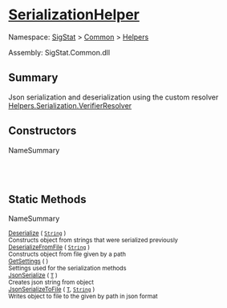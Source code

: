 # [SerializationHelper](./SerializationHelper.md)

Namespace: [SigStat]() > [Common](./../README.md) > [Helpers](./README.md)

Assembly: SigStat.Common.dll

## Summary
Json serialization and deserialization using the custom resolver  [Helpers.Serialization.VerifierResolver](https://github.com/hargitomi97/sigstat/blob/master/docs/md/SigStat/Common/Helpers/Serialization/VerifierResolver.md)

## Constructors

NameSummary

<sub></sub><br><sub></sub><br>


## Static Methods

NameSummary

<sub>[Deserialize](./Methods/SerializationHelper-100664028.md) ( [`String`](https://docs.microsoft.com/en-us/dotnet/api/System.String) )</sub><br><sub>Constructs object from strings that were serialized previously</sub><br>
<sub>[DeserializeFromFile](./Methods/SerializationHelper-100664029.md) ( [`String`](https://docs.microsoft.com/en-us/dotnet/api/System.String) )</sub><br><sub>Constructs object from file given by a path</sub><br>
<sub>[GetSettings](./Methods/SerializationHelper-100664027.md) (  )</sub><br><sub>Settings used for the serialization methods</sub><br>
<sub>[JsonSerialize](./Methods/SerializationHelper-100664031.md) ( [`T`](./SerializationHelper.md) )</sub><br><sub>Creates json string from object</sub><br>
<sub>[JsonSerializeToFile](./Methods/SerializationHelper-100664030.md) ( [`T`](./SerializationHelper.md), [`String`](https://docs.microsoft.com/en-us/dotnet/api/System.String) )</sub><br><sub>Writes object to file to the given by path in json format</sub><br>


